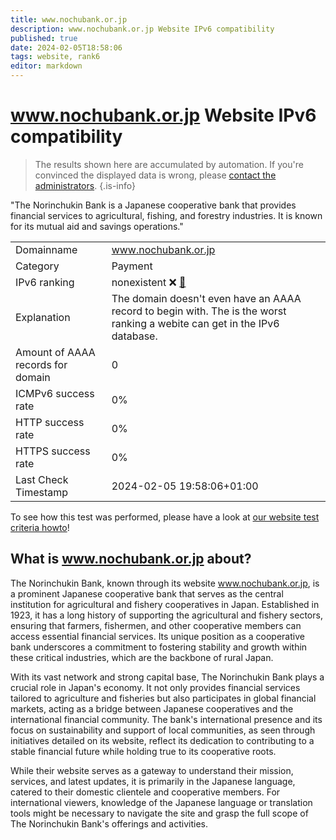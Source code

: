 ```yaml
---
title: www.nochubank.or.jp
description: www.nochubank.or.jp Website IPv6 compatibility
published: true
date: 2024-02-05T18:58:06
tags: website, rank6
editor: markdown
---
```


# www.nochubank.or.jp Website IPv6 compatibility

> The results shown here are accumulated by automation. If you're convinced the displayed data is wrong, please [contact the administrators](/howto/chat). 
{.is-info}

"The Norinchukin Bank is a Japanese cooperative bank that provides financial services to agricultural, fishing, and forestry industries. It is known for its mutual aid and savings operations."


|   |   |
| - | - |
| Domainname | www.nochubank.or.jp
| Category | Payment |
| IPv6 ranking | nonexistent :x: [🔗](/howto/ranking) |
| Explanation | The domain doesn't even have an AAAA record to begin with. The is the worst ranking a webite can get in the IPv6 database. |
| Amount of AAAA records for domain | 0 |
| ICMPv6 success rate | 0%|
| HTTP success rate | 0% |
| HTTPS success rate | 0% |
| Last Check Timestamp | 2024-02-05 19:58:06+01:00 |

To see how this test was performed, please have a look at [our website test criteria howto](/howto/testcriteria/website)!


## What is www.nochubank.or.jp about?
The Norinchukin Bank, known through its website www.nochubank.or.jp, is a prominent Japanese cooperative bank that serves as the central institution for agricultural and fishery cooperatives in Japan. Established in 1923, it has a long history of supporting the agricultural and fishery sectors, ensuring that farmers, fishermen, and other cooperative members can access essential financial services. Its unique position as a cooperative bank underscores a commitment to fostering stability and growth within these critical industries, which are the backbone of rural Japan.

With its vast network and strong capital base, The Norinchukin Bank plays a crucial role in Japan's economy. It not only provides financial services tailored to agriculture and fisheries but also participates in global financial markets, acting as a bridge between Japanese cooperatives and the international financial community. The bank's international presence and its focus on sustainability and support of local communities, as seen through initiatives detailed on its website, reflect its dedication to contributing to a stable financial future while holding true to its cooperative roots.

While their website serves as a gateway to understand their mission, services, and latest updates, it is primarily in the Japanese language, catered to their domestic clientele and cooperative members. For international viewers, knowledge of the Japanese language or translation tools might be necessary to navigate the site and grasp the full scope of The Norinchukin Bank's offerings and activities.


